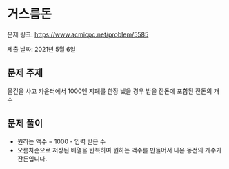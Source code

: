 # 거스름돈
문제 링크: https://www.acmicpc.net/problem/5585

제출 날짜: 2021년 5월 6일

## 문제 주제
물건을 사고 카운터에서 1000엔 지폐를 한장 냈을 경우 받을 잔돈에 포함된 잔돈의 개수

## 문제 풀이
+ 원하는 액수 = 1000 - 입력 받은 수
+ 오름차순으로 저장된 배열을 반복하여 원하는 액수를 만들어서 나온 동전의 개수가 잔돈입니다.
